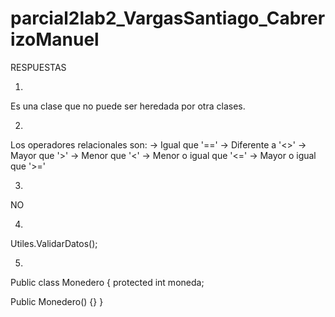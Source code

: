 ﻿# parcial2lab2_VargasSantiago_CabrerizoManuel

RESPUESTAS

1)
Es una clase que no puede ser heredada por otra clases.

2)
Los operadores relacionales son: 
    -> Igual que '=='
    -> Diferente a '<>'
    -> Mayor que '>'
    -> Menor que '<'
    -> Menor o igual que '<='
    -> Mayor o igual que '>='
    
3)
NO

4)
Utiles.ValidarDatos();

5)
Public class Monedero
{
  protected int moneda;
  
  Public Monedero() {}
}
